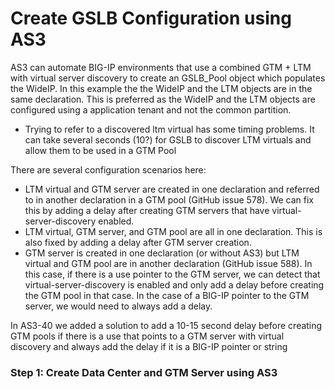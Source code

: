 # Create GSLB Configuration using AS3

AS3 can automate BIG-IP environments that use a combined GTM + LTM with virtual server discovery to create an GSLB_Pool object which populates the WideIP. In this example the the WideIP and the LTM objects are in the same declaration. This is preferred as the WideIP and the LTM objects are configured using a application tenant and not the common partition. 

* Trying to refer to a discovered ltm virtual has some timing problems. It can take several seconds (10?) for GSLB to discover LTM virtuals and allow them to be used in a GTM Pool

There are several configuration scenarios here:
* LTM virtual and GTM server are created in one declaration and referred to in another declaration in a GTM pool (GitHub issue 578). We can fix this by adding a delay after creating GTM servers that have virtual-server-discovery enabled.
* LTM virtual, GTM server, and GTM pool are all in one declaration. This is also fixed by adding a delay after GTM server creation.
* GTM server is created in one declaration (or without AS3) but LTM virtual and GTM pool are in another declaration (GitHub issue 588). In this case, if there is a use pointer to the GTM server, we can detect that virtual-server-discovery is enabled and only add a delay before creating the GTM pool in that case. In the case of a BIG-IP pointer to the GTM server, we would need to always add a delay.

In AS3-40 we added a solution to add a 10-15 second delay before creating GTM pools if there is a use that points to a GTM server with virtual discovery and always add the delay if it is a BIG-IP pointer or string

### Step 1: Create Data Center and GTM Server using AS3

```

```



